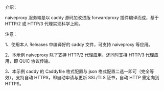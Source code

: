 介绍：

naiveproxy 服务端是以 caddy 源码加改进版 forwardproxy 插件编译而成，基于 HTTP/2 或 HTTP/3 代理实现科学上网。

注意：

1、使用本人 Releases 中编译好的 caddy 文件，可支持 naiveproxy 等应用。

2、本示例 naiveproxy 除了支持 HTTP/2 代理应用，还同时支持 HTTP/3 代理应用，即 QUIC 协议传输。

3、本示例 caddy 的 Caddyfile 格式配置与 json 格式配置二选一即可（完全等效）。支持自动 HTTPS，即自动申请与更新 SSL/TLS 证书，自动 HTTP 重定向到 HTTPS。
